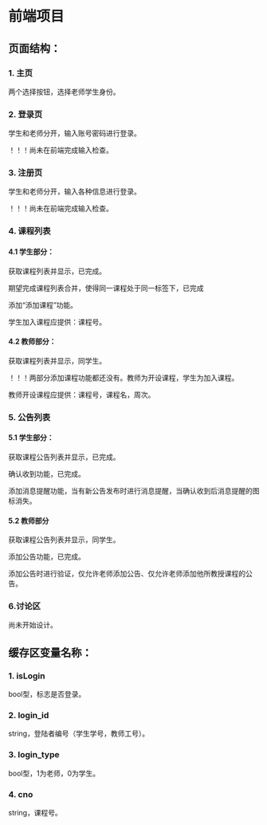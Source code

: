 # 前端项目

## 页面结构：

### 1. 主页

两个选择按钮，选择老师学生身份。

### 2. 登录页

学生和老师分开，输入账号密码进行登录。

！！！尚未在前端完成输入检查。

### 3. 注册页

学生和老师分开，输入各种信息进行登录。

！！！尚未在前端完成输入检查。

### 4. 课程列表

#### 4.1 学生部分：

获取课程列表并显示，已完成。

期望完成课程列表合并，使得同一课程处于同一标签下，已完成

添加“添加课程”功能。

学生加入课程应提供：课程号。

#### 4.2 教师部分：

获取课程列表并显示，同学生。

！！！两部分添加课程功能都还没有。教师为开设课程，学生为加入课程。

教师开设课程应提供：课程号，课程名，周次。

### 5. 公告列表

#### 5.1 学生部分：

获取课程公告列表并显示，已完成。

确认收到功能，已完成。

添加消息提醒功能，当有新公告发布时进行消息提醒，当确认收到后消息提醒的图标消失。

#### 5.2 教师部分

获取课程公告列表并显示，同学生。

添加公告功能，已完成。

添加公告时进行验证，仅允许老师添加公告、仅允许老师添加他所教授课程的公告。

### 6.讨论区

尚未开始设计。

## 缓存区变量名称：

### 1. isLogin

bool型，标志是否登录。

### 2. login_id

string，登陆者编号（学生学号，教师工号）。

### 3. login_type

bool型，1为老师，0为学生。

### 4. cno

string，课程号。
